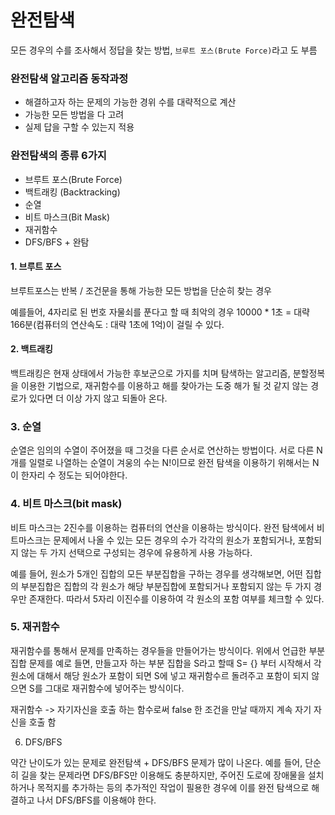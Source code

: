 # 완전탐색

모든 경우의 수를 조사해서 정답을 찾는 방법, `브루트 포스(Brute Force)`라고 도 부름

### 완전탐색 알고리즘 동작과정

- 해결하고자 하는 문제의 가능한 경위 수를 대략적으로 계산
- 가능한 모든 방법을 다 고려
- 실제 답을 구할 수 있는지 적용

### 완전탐색의 종류 6가지

- 브루트 포스(Brute Force)
- 백트래킹 (Backtracking)
- 순열
- 비트 마스크(Bit Mask)
- 재귀함수
- DFS/BFS + 완탐

#### 1. 브루트 포스

브루트포스는 반복 / 조건문을 통해 가능한 모든 방법을 단순히 찾는 경우

예를들어, 4자리로 된 번호 자물쇠를 푼다고 할 때 최악의 경우 10000 \* 1초 = 대략 166분(컴퓨터의 연산속도 : 대략 1초에 1억)이 걸릴 수 있다.

#### 2. 백트래킹

백트래킹은 현재 상태에서 가능한 후보군으로 가지를 치며 탐색하는 알고리즘,
분할정복을 이용한 기법으로, 재귀함수를 이용하고 해를 찾아가는 도중 해가 될 것 같지 않는 경로가 있다면 더 이상 가지 않고 되돌아 온다.

### 3. 순열

순열은 임의의 수열이 주어졌을 때 그것을 다른 순서로 연산하는 방법이다. 서로 다른 N개를 일렬로 나열하는 순열이 겨웅의 수는 N!이므로 완전 탐색을 이용하기 위해서는 N이 한자리 수 정도는 되어야한다.

### 4. 비트 마스크(bit mask)

비트 마스크는 2진수를 이용하는 컴퓨터의 연산을 이용하는 방식이다. 완전 탐색에서 비트마스크는 문제에서 나올 수 있는 모든 경우의 수가 각각의 원소가 포함되거나, 포함되지 않는 두 가지 선택으로 구성되는 경우에 유용하게 사용 가능하다.

예를 들어, 원소가 5개인 집합의 모든 부분집합을 구하는 경우를 생각해보면, 어떤 집합의 부분집합은 집합의 각 원소가 해당 부분집합에 포함되거나 포함되지 않는 두 가지 경우만 존재한다. 따라서 5자리 이진수를 이용하여 각 원소의 포함 여부를 체크할 수 있다.

### 5. 재귀함수

재귀함수를 통해서 문제를 만족하는 경우들을 만들어가는 방식이다.
위에서 언급한 부분 집합 문제를 예로 들면, 만들고자 하는 부분 집합을 S라고 할때 S= {} 부터 시작해서 각 원소에 대해서 해당 원소가 포함이 되면 S에 넣고 재귀함수르 돌려주고 포함이 되지 않으면 S를 그대로 재귀함수에 넣어주는 방식이다.

재귀함수 -> 자기자신을 호출 하는 함수로써 false 한 조건을 만날 때까지 계속 자기 자신을 호출 함

6. DFS/BFS

약간 난이도가 있는 문제로 완전탐색 + DFS/BFS 문제가 많이 나온다. 예를 들어, 단순히 길을 찾는 문제라면 DFS/BFS만 이용해도 충분하지만, 주어진 도로에 장애물을 설치하거나 목적지를 추가하는 등의 추가적인 작업이 필용한 경우에 이를 완전 탐색으로 해결하고 나서 DFS/BFS를 이용해야 한다.
